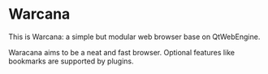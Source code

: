 # Warcana

This is Warcana: a simple but modular web browser base on QtWebEngine.

Waracana aims to be a neat and fast browser. Optional features like bookmarks are supported by
plugins.

